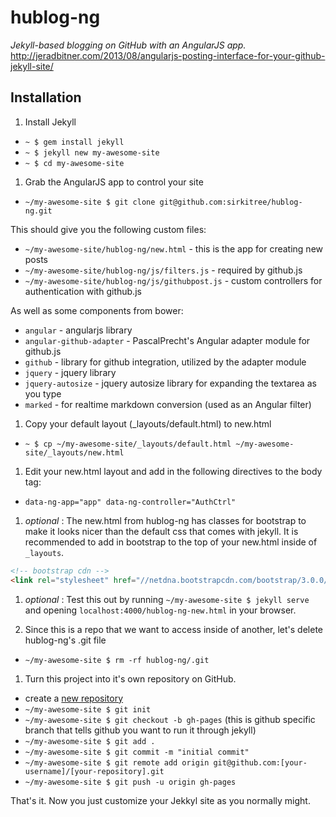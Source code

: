 # hublog-ng
_Jekyll-based blogging on GitHub with an AngularJS app._
http://jeradbitner.com/2013/08/angularjs-posting-interface-for-your-github-jekyll-site/

## Installation

1. Install Jekyll
 * `~ $ gem install jekyll`
 * `~ $ jekyll new my-awesome-site`
 * `~ $ cd my-awesome-site`

1. Grab the AngularJS app to control your site
 * `~/my-awesome-site $ git clone git@github.com:sirkitree/hublog-ng.git`

 This should give you the following custom files:
 * `~/my-awesome-site/hublog-ng/new.html` - this is the app for creating new posts
 * `~/my-awesome-site/hublog-ng/js/filters.js` - required by github.js
 * `~/my-awesome-site/hublog-ng/js/githubpost.js` - custom controllers for authentication with github.js
 
 As well as some components from bower:
 * `angular` - angularjs library
 * `angular-github-adapter` - PascalPrecht's Angular adapter module for github.js
 * `github` - library for github integration, utilized by the adapter module
 * `jquery` - jquery library
 * `jquery-autosize` - jquery autosize library for expanding the textarea as you type
 * `marked` - for realtime markdown conversion (used as an Angular filter)

1. Copy your default layout (_layouts/default.html) to new.html
 * `~ $ cp ~/my-awesome-site/_layouts/default.html ~/my-awesome-site/_layouts/new.html`

1. Edit your new.html layout and add in the following directives to the body tag:
 * `data-ng-app="app" data-ng-controller="AuthCtrl"`

1. *optional* : The new.html from hublog-ng has classes for bootstrap to make it looks nicer than the default css that comes with jekyll. It is recommended to add in bootstrap to the top of your new.html inside of `_layouts`.
```html
<!-- bootstrap cdn -->
<link rel="stylesheet" href="//netdna.bootstrapcdn.com/bootstrap/3.0.0/css/bootstrap.min.css">
```

1. *optional* : Test this out by running `~/my-awesome-site $ jekyll serve` and opening `localhost:4000/hublog-ng-new.html` in your browser.

1. Since this is a repo that we want to access inside of another, let's delete hublog-ng's .git file
 * `~/my-awesome-site $ rm -rf hublog-ng/.git`

1. Turn this project into it's own repository on GitHub.
 * create a [new repository](https://github.com/new)
 * `~/my-awesome-site $ git init`
 * `~/my-awesome-site $ git checkout -b gh-pages` (this is github specific branch that tells github you want to run it through jekyll)
 * `~/my-awesome-site $ git add .`
 * `~/my-awesome-site $ git commit -m "initial commit"`
 * `~/my-awesome-site $ git remote add origin git@github.com:[your-username]/[your-repository].git`
 * `~/my-awesome-site $ git push -u origin gh-pages`


That's it. Now you just customize your Jekkyl site as you normally might.